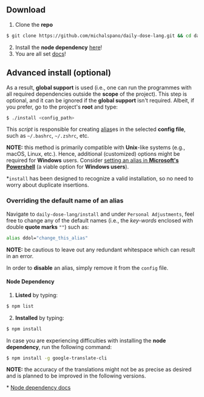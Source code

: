 ## Download
1. Clone the __repo__
```sh
$ git clone https://github.com/michalspano/daily-dose-lang.git && cd daily-dose-lang
```
2. Install the __node dependency__ [here](#node-dependency)!
3. You are all set [docs](https://michalspano.github.io/daily-dose-lang/functions.html)!

## Advanced install (optional)

As a result, __global support__ is used (i.e., one can run the programmes with all required dependencies outside the __scope__ of the project). This step is optional, and it can be ignored if the __global support__ isn't required. Albeit, if you prefer, go to the project's __root__ and type:

```sh
$ ./install <config_path>
```

This _script_ is responsible for creating [alias][alias]es in the selected __config file__, such as `~/.bashrc`, `~/.zshrc`, etc.

__NOTE:__ this method is primarily compatible with __Unix__-like systems (e.g., macOS, Linux, etc.). Hence, additional (customized) options might be required for __Windows__ users. Consider [setting an alias in __Microsoft's Powershell__][PS1] (a viable option for __Windows users__).

\*`install` has been designed to recognize a valid installation, so no need to worry about duplicate insertions.

### Overriding the default name of an alias

Navigate to `daily-dose-lang/install` and under `Personal Adjustments`, feel
free to change any of the default names (i.e., the _key-words_ enclosed with double __quote marks__ `""`) such as:

```sh
alias ddol="change_this_alias"
```
__NOTE:__ be cautious to leave out any redundant whitespace which can result in an error.

In order to __disable__ an alias, simply remove it from the `config` file.

#### Node Dependency

1. __Listed__ by typing:
```sh
$ npm list
```

2. __Installed__ by typing:
```sh
$ npm install
```

In case you are experiencing difficulties with installing the __node dependency__, run the following command:
```sh
$ npm install -g google-translate-cli
```

__NOTE:__ the accuracy of the translations might not be as precise as desired and is planned to be improved in the following versions.

\* [Node dependency docs][NODE]

<!-- Links and refs -->
[NODE]: https://www.npmjs.com/package/google-translate-cli
[alias]: https://en.wikipedia.org/wiki/Alias_(command)
[PS1]: https://docs.microsoft.com/en-us/powershell/module/microsoft.powershell.utility/set-alias?view=powershell-7.2